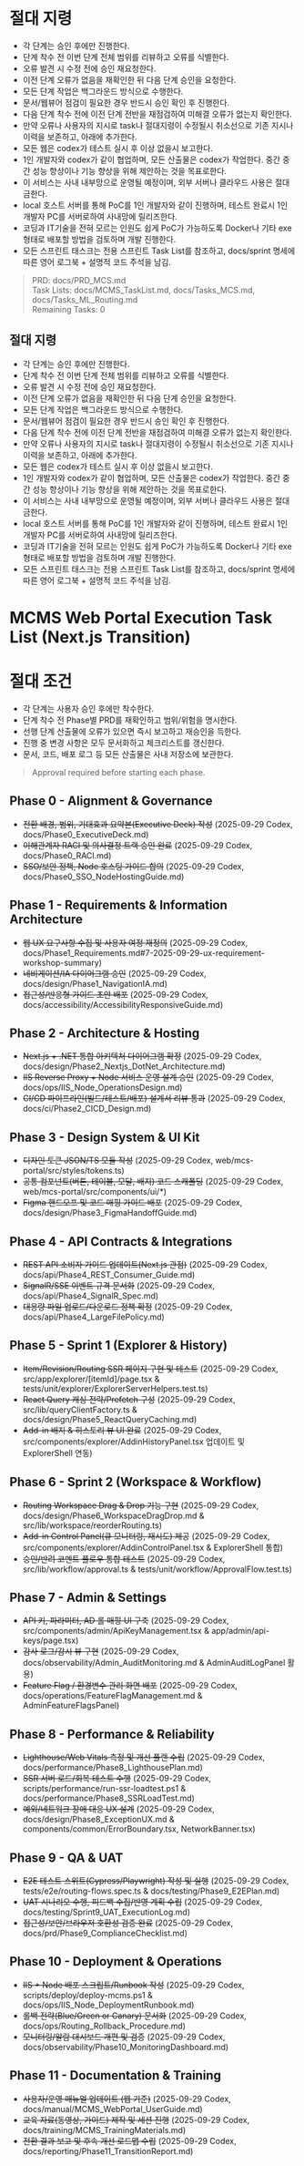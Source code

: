 # 절대 지령
- 각 단계는 승인 후에만 진행한다.
- 단계 착수 전 이번 단계 전체 범위를 리뷰하고 오류를 식별한다.
- 오류 발견 시 수정 전에 승인 재요청한다.
- 이전 단계 오류가 없음을 재확인한 뒤 다음 단계 승인을 요청한다.
- 모든 단계 작업은 백그라운드 방식으로 수행한다.
- 문서/웹뷰어 점검이 필요한 경우 반드시 승인 확인 후 진행한다.
- 다음 단계 착수 전에 이전 단계 전반을 재점검하여 미해결 오류가 없는지 확인한다.
- 만약 오류나 사용자의 지시로 task나 절대지령이 수정될시 취소선으로 기존 지시나 이력을 보존하고, 아래에 추가한다.
- 모든 웹은 codex가 테스트 실시 후 이상 없을시 보고한다.
- 1인 개발자와 codex가 같이 협업하며, 모든 산출물은 codex가 작업한다. 중간 중간 성능 향상이나 기능 향상을 위해 제안하는 것을 목표로한다.
- 이 서비스는 사내 내부망으로 운영될 예정이며, 외부 서버나 클라우드 사용은 절대 금한다.
- local 호스트 서버를 통해 PoC를 1인 개발자와 같이 진행하며, 테스트 완료시 1인 개발자 PC를 서버로하여 사내망에 릴리즈한다.
- 코딩과 IT기술을 전혀 모르는 인원도 쉽게 PoC가 가능하도록 Docker나 기타 exe 형태로 배포할 방법을 검토하며 개발 진행한다.
- 모든 스프린트 태스크는 전용 스프린트 Task List를 참조하고, docs/sprint 명세에 따른 영어 로그북 + 설명적 코드 주석을 남김.

> PRD: docs/PRD_MCS.md  
> Task Lists: docs/MCMS_TaskList.md, docs/Tasks_MCS.md, docs/Tasks_ML_Routing.md  
> Remaining Tasks: 0

## 절대 지령
- 각 단계는 승인 후에만 진행한다.
- 단계 착수 전 이번 단계 전체 범위를 리뷰하고 오류를 식별한다.
- 오류 발견 시 수정 전에 승인 재요청한다.
- 이전 단계 오류가 없음을 재확인한 뒤 다음 단계 승인을 요청한다.
- 모든 단계 작업은 백그라운드 방식으로 수행한다.
- 문서/웹뷰어 점검이 필요한 경우 반드시 승인 확인 후 진행한다.
- 다음 단계 착수 전에 이전 단계 전반을 재점검하여 미해결 오류가 없는지 확인한다.
- 만약 오류나 사용자의 지시로 task나 절대지령이 수정될시 취소선으로 기존 지시나 이력을 보존하고, 아래에 추가한다.
- 모든 웹은 codex가 테스트 실시 후 이상 없을시 보고한다.
- 1인 개발자와 codex가 같이 협업하며, 모든 산출물은 codex가 작업한다. 중간 중간 성능 향상이나 기능 향상을 위해 제안하는 것을 목표로한다.
- 이 서비스는 사내 내부망으로 운영될 예정이며, 외부 서버나 클라우드 사용은 절대 금한다.
- local 호스트 서버를 통해 PoC를 1인 개발자와 같이 진행하며, 테스트 완료시 1인 개발자 PC를 서버로하여 사내망에 릴리즈한다.
- 코딩과 IT기술을 전혀 모르는 인원도 쉽게 PoC가 가능하도록 Docker나 기타 exe 형태로 배포할 방법을 검토하며 개발 진행한다.
- 모든 스프린트 태스크는 전용 스프린트 Task List를 참조하고, docs/sprint 명세에 따른 영어 로그북 + 설명적 코드 주석을 남김.
# MCMS Web Portal Execution Task List (Next.js Transition)

# 절대 조건
- 각 단계는 사용자 승인 후에만 착수한다.
- 단계 착수 전 Phase별 PRD를 재확인하고 범위/위험을 명시한다.
- 선행 단계 산출물에 오류가 있으면 즉시 보고하고 재승인을 득한다.
- 진행 중 변경 사항은 모두 문서화하고 체크리스트를 갱신한다.
- 문서, 코드, 배포 로그 등 모든 산출물은 사내 저장소에 보관한다.

> Approval required before starting each phase.

## Phase 0 - Alignment & Governance
- ~~전환 배경, 범위, 기대효과 요약본(Executive Deck) 작성~~ (2025-09-29 Codex, docs/Phase0_ExecutiveDeck.md)
- ~~이해관계자 RACI 및 의사결정 트랙 승인 완료~~ (2025-09-29 Codex, docs/Phase0_RACI.md)
- ~~SSO/보안 정책, Node 호스팅 가이드 합의~~ (2025-09-29 Codex, docs/Phase0_SSO_NodeHostingGuide.md)

## Phase 1 - Requirements & Information Architecture
- ~~웹 UX 요구사항 수집 및 사용자 여정 재정의~~ (2025-09-29 Codex, docs/Phase1_Requirements.md#7-2025-09-29-ux-requirement-workshop-summary)
- ~~네비게이션/IA 다이어그램 승인~~ (2025-09-29 Codex, docs/design/Phase1_NavigationIA.md)
- ~~접근성/반응형 가이드 초안 배포~~ (2025-09-29 Codex, docs/accessibility/AccessibilityResponsiveGuide.md)

## Phase 2 - Architecture & Hosting
- ~~Next.js + .NET 통합 아키텍처 다이어그램 확정~~ (2025-09-29 Codex, docs/design/Phase2_Nextjs_DotNet_Architecture.md)
- ~~IIS Reverse Proxy + Node 서비스 운영 설계 승인~~ (2025-09-29 Codex, docs/ops/IIS_Node_OperationsDesign.md)
- ~~CI/CD 파이프라인(빌드/테스트/배포) 설계서 리뷰 통과~~ (2025-09-29 Codex, docs/ci/Phase2_CICD_Design.md)

## Phase 3 - Design System & UI Kit
- ~~디자인 토큰 JSON/TS 모듈 작성~~ (2025-09-29 Codex, web/mcs-portal/src/styles/tokens.ts)
- ~~공통 컴포넌트(버튼, 테이블, 모달, 배지) 코드 스캐폴딩~~ (2025-09-29 Codex, web/mcs-portal/src/components/ui/*)
- ~~Figma 핸드오프 및 코드 매핑 가이드 배포~~ (2025-09-29 Codex, docs/design/Phase3_FigmaHandoffGuide.md)

## Phase 4 - API Contracts & Integrations
- ~~REST API 소비자 가이드 업데이트(Next.js 관점)~~ (2025-09-29 Codex, docs/api/Phase4_REST_Consumer_Guide.md)
- ~~SignalR/SSE 이벤트 규격 문서화~~ (2025-09-29 Codex, docs/api/Phase4_SignalR_Spec.md)
- ~~대용량 파일 업로드/다운로드 정책 확정~~ (2025-09-29 Codex, docs/api/Phase4_LargeFilePolicy.md)

## Phase 5 - Sprint 1 (Explorer & History)
- ~~Item/Revision/Routing SSR 페이지 구현 및 테스트~~ (2025-09-29 Codex, src/app/explorer/[itemId]/page.tsx & tests/unit/explorer/ExplorerServerHelpers.test.ts)
- ~~React Query 캐싱 전략/Prefetch 구성~~ (2025-09-29 Codex, src/lib/queryClientFactory.ts & docs/design/Phase5_ReactQueryCaching.md)
- ~~Add-in 배지 & 히스토리 뷰 UI 완료~~ (2025-09-29 Codex, src/components/explorer/AddinHistoryPanel.tsx 업데이트 및 ExplorerShell 연동)

## Phase 6 - Sprint 2 (Workspace & Workflow)
- ~~Routing Workspace Drag & Drop 기능 구현~~ (2025-09-29 Codex, docs/design/Phase6_WorkspaceDragDrop.md & src/lib/workspace/reorderRouting.ts)
- ~~Add-in Control Panel(큐 모니터링, 재시도) 제공~~ (2025-09-29 Codex, src/components/explorer/AddinControlPanel.tsx & ExplorerShell 통합)
- ~~승인/반려 코멘트 플로우 통합 테스트~~ (2025-09-29 Codex, src/lib/workflow/approval.ts & tests/unit/workflow/ApprovalFlow.test.ts)

## Phase 7 - Admin & Settings
- ~~API 키, 파라미터, AD 롤 매핑 UI 구축~~ (2025-09-29 Codex, src/components/admin/ApiKeyManagement.tsx & app/admin/api-keys/page.tsx)
- ~~감사 로그/감시 뷰 구현~~ (2025-09-29 Codex, docs/observability/Admin_AuditMonitoring.md & AdminAuditLogPanel 활용)
- ~~Feature Flag / 환경변수 관리 화면 배포~~ (2025-09-29 Codex, docs/operations/FeatureFlagManagement.md & AdminFeatureFlagsPanel)

## Phase 8 - Performance & Reliability
- ~~Lighthouse/Web Vitals 측정 및 개선 플랜 수립~~ (2025-09-29 Codex, docs/performance/Phase8_LighthousePlan.md)
- ~~SSR 서버 로드/회복 테스트 수행~~ (2025-09-29 Codex, scripts/performance/run-ssr-loadtest.ps1 & docs/performance/Phase8_SSRLoadTest.md)
- ~~예외/네트워크 장애 대응 UX 설계~~ (2025-09-29 Codex, docs/design/Phase8_ExceptionUX.md & components/common/ErrorBoundary.tsx, NetworkBanner.tsx)

## Phase 9 - QA & UAT
- ~~E2E 테스트 스위트(Cypress/Playwright) 작성 및 실행~~ (2025-09-29 Codex, tests/e2e/routing-flows.spec.ts & docs/testing/Phase9_E2EPlan.md)
- ~~UAT 시나리오 수행, 피드백 수집/반영 계획 수립~~ (2025-09-29 Codex, docs/testing/Sprint9_UAT_ExecutionLog.md)
- ~~접근성/보안/브라우저 호환성 검증 완료~~ (2025-09-29 Codex, docs/prd/Phase9_ComplianceChecklist.md)

## Phase 10 - Deployment & Operations
- ~~IIS + Node 배포 스크립트/Runbook 작성~~ (2025-09-29 Codex, scripts/deploy/deploy-mcms.ps1 & docs/ops/IIS_Node_DeploymentRunbook.md)
- ~~롤백 전략(Blue/Green or Canary) 문서화~~ (2025-09-29 Codex, docs/ops/Routing_Rollback_Procedure.md)
- ~~모니터링/알람 대시보드 개편 및 검증~~ (2025-09-29 Codex, docs/observability/Phase10_MonitoringDashboard.md)

## Phase 11 - Documentation & Training
- ~~사용자/운영 매뉴얼 업데이트 (웹 기준)~~ (2025-09-29 Codex, docs/manual/MCMS_WebPortal_UserGuide.md)
- ~~교육 자료(동영상, 가이드) 제작 및 세션 진행~~ (2025-09-29 Codex, docs/training/MCMS_TrainingMaterials.md)
- ~~전환 결과 보고 및 후속 개선 로드맵 수립~~ (2025-09-29 Codex, docs/reporting/Phase11_TransitionReport.md)


